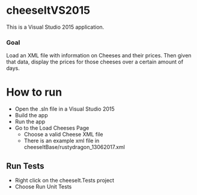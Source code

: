 # cheeseItVS2015This is a Visual Studio 2015 application.### GoalLoad an XML file with information on Cheeses and their prices. Then given that data, display the prices for those cheeses over a certain amount of days.# How to run* Open the .sln file in a Visual Studio 2015* Build the app* Run the app* Go to the Load Cheeses Page    * Choose a valid Cheese XML file  * There is an example xml file in cheeseItBase/rustydragon_13062017.xml## Run Tests* Right click on the cheeseIt.Tests project* Choose Run Unit Tests